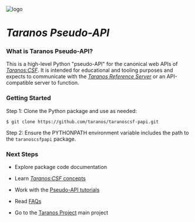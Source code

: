 ![logo](https://s3.amazonaws.com/netrogenblue-share-1/Taranos/taranos-logo1%400%2C5x.png)

# *Taranos Pseudo-API*

### What is Taranos Pseudo-API?
This is a high-level Python "pseudo-API" for the canonical web APIs of [_Taranos:CSF_](https://github.com/taranos/taranoscsf).  It is intended for educational and tooling purposes and expects to communicate with the [*Taranos Reference Server*](https://github.com/taranos/taranoscsf-refserver) or an API-compatible server to function.

### Getting Started

Step 1:  Clone the Python package and use as needed:

```
$ git clone https://github.com/taranos/taranoscsf-papi.git
```
Step 2:  Ensure the PYTHONPATH environment variable includes the path to the `taranoscsfpapi` package.

### Next Steps

- Explore package code documentation

- Learn [_Taranos:CSF_ concepts](https://github.com/taranos/taranoscsf/wiki/Domain-Model-Concepts)

- Work with the [Pseudo-API tutorials](https://github.com/taranos/taranoscsf/wiki/PAPI-Tutorials)

- Read [FAQs](https://github.com/taranos/taranoscsf/wiki/FAQ)

- Go to the [Taranos Project](https://github.com/taranos/taranoscsf) main project

